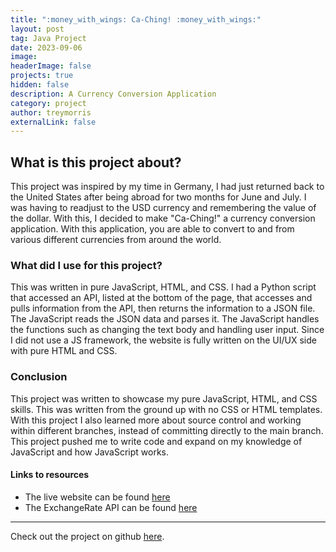 ```yaml
---
title: ":money_with_wings: Ca-Ching! :money_with_wings:"
layout: post
tag: Java Project
date: 2023-09-06
image: 
headerImage: false
projects: true
hidden: false
description: A Currency Conversion Application
category: project
author: treymorris
externalLink: false
---
```


## What is this project about?
This project was inspired by my time in Germany, I had just returned back to the United States after being abroad for two months for June and July. I was having to readjust to the USD currency and remembering the value of the dollar. With this, I decided to make "Ca-Ching!" a currency conversion application. With this application, you are able to convert to and from various different currencies from around the world. 


### What  did I use for this project?
This was written in pure JavaScript, HTML, and CSS. I had a Python script that accessed an API, listed at the bottom of the page, that accesses and pulls information from the API, then returns the information to a JSON file. The JavaScript reads the JSON data and parses it. The JavaScript handles the functions such as changing the text body and handling user input. Since I did not use a JS framework, the website is fully written on the UI/UX side with pure HTML and CSS. 





### Conclusion

This project was written to showcase my pure JavaScript, HTML, and CSS skills. This was written from the ground up with no CSS or HTML templates. With this project I also learned more about source control and working within different branches, instead of committing directly to the main branch. This project pushed me to write code and expand on my knowledge of JavaScript and how JavaScript works.



#### Links to resources

* The live website can be found [here](http://ca-ching.site/)
* The ExchangeRate API can be found [here](https://www.exchangerate-api.com/)


---

Check out the project on github [here](https://github.com/TreyBMorris/CurrencyConversion).
